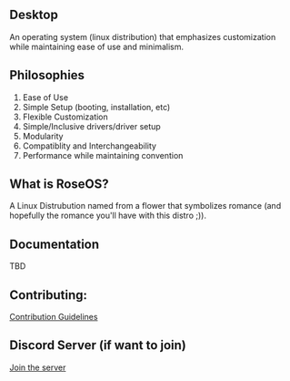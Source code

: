 ## Desktop

An operating system (linux distribution) that emphasizes customization while maintaining ease of use and minimalism.

## Philosophies

1. Ease of Use
2. Simple Setup (booting, installation, etc)
3. Flexible Customization
4. Simple/Inclusive drivers/driver setup
5. Modularity
6. Compatiblity and Interchangeability
7. Performance while maintaining convention

## What is RoseOS?

A Linux Distrubution named from a flower that symbolizes romance (and hopefully the romance you'll have with this distro ;)).

## Documentation
TBD

## Contributing:
[Contribution Guidelines](https://github.com/Rose-OS/Desktop-Rose/blob/master/CONTRIBUTING.md)


## Discord Server (if want to join)

[Join the server](https://discord.gg/zGXPsdY)
